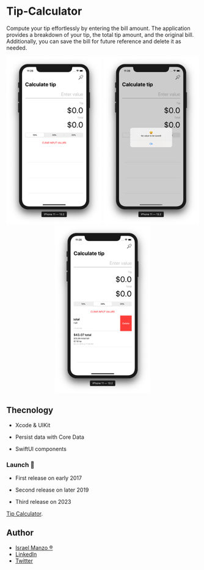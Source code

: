 # Tip-Calculator
Compute your tip effortlessly by entering the bill amount. The application provides a breakdown of your tip, the total tip amount, and the original bill. Additionally, you can save the bill for future reference and delete it as needed.

<p align="center">
<img src="/img/one.png" width="250"> <img src="/img/two.png" width="250"> <img src="/img/three.png" width="250">
</p>

## Thecnology

- Xcode & UIKit

- Persist data with Core Data 

- SwiftUI components 

### Launch :rocket:
- First release on early 2017

- Second release on later 2019

- Third release on 2023

[Tip Calculator](https://itunes.apple.com/us/app/my-new-news/id1210234219?mt=8).

## Author
-  [Israel Manzo ®](http://israelmanzo.com)
- [LinkedIn](https://www.linkedin.com/in/israel-manzo/) 
- [Twitter](https://twitter.com/israman30)
